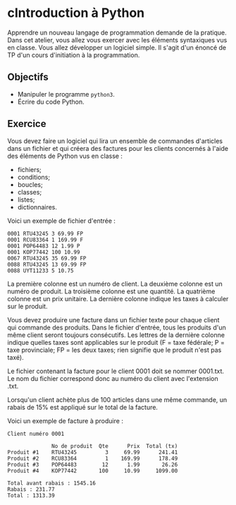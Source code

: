  cIntroduction à Python
=====================

Apprendre un nouveau langage de programmation demande de la pratique. Dans cet
atelier, vous allez vous exercer avec les éléments syntaxiques vus en classe.
Vous allez développer un logiciel simple. Il s'agit d'un énoncé de TP d'un cours
d'initiation à la programmation.

Objectifs
---------

* Manipuler le programme `python3`.
* Écrire du code Python.

Exercice
--------

Vous devez faire un logiciel qui lira un ensemble de commandes d'articles dans
un fichier et qui créera des factures pour les clients concernés à l'aide des
éléments de Python vus en classe :
* fichiers;
* conditions;
* boucles;
* classes;
* listes;
* dictionnaires.

Voici un exemple de fichier d'entrée :
```
0001 RTU43245 3 69.99 FP
0001 RCU83364 1 169.99 F
0001 POP64483 12 1.99 P
0001 KOP77442 100 10.99
0067 RTU43245 35 69.99 FP
0088 RTU43245 13 69.99 FP
0088 UYT11233 5 10.75
```

La première colonne est un numéro de client. La deuxième colonne est un numéro
de produit. La troisième colonne est une quantité. La quatrième colonne est un
prix unitaire. La dernière colonne indique les taxes à calculer sur le produit.

Vous devez produire une facture dans un fichier texte pour chaque client qui
commande des produits. Dans le fichier d'entrée, tous les produits d'un même
client seront toujours consécutifs. Les lettres de la dernière colonne indique
quelles taxes sont applicables sur le produit (F = taxe fédérale;
P = taxe provinciale; FP = les deux taxes; rien signifie que le produit n'est
pas taxé).

Le fichier contenant la facture pour le client 0001 doit se nommer 0001.txt. Le
nom du fichier correspond donc au numéro du client avec l'extension .txt.

Lorsqu'un client achète plus de 100 articles dans une même commande, un rabais
de 15% est appliqué sur le total de la facture.

Voici un exemple de facture à produire :
```
Client numéro 0001

              No de produit  Qte      Prix  Total (tx)
Produit #1    RTU43245         3     69.99      241.41
Produit #2    RCU83364         1    169.99      178.49
Produit #3    POP64483        12      1.99       26.26
Produit #4    KOP77442       100     10.99     1099.00

Total avant rabais : 1545.16
Rabais : 231.77
Total : 1313.39
```
